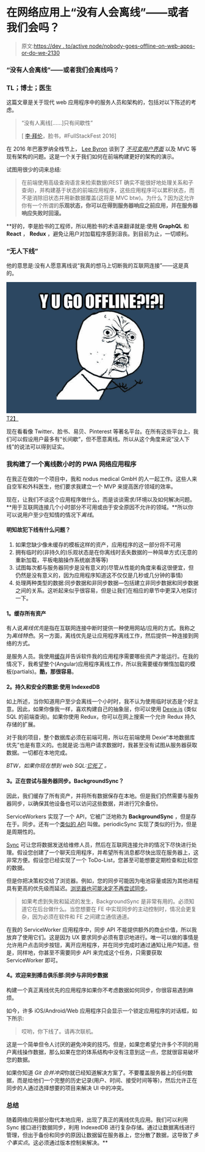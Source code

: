 # 在网络应用上“没有人会离线”——或者我们会吗？

> 原文:[https://dev . to/active node/nobody-goes-offline-on-web-apps-or-do-we-2130](https://dev.to/activenode/nobody-goes-offline-on-web-apps-or-do-we-2130)

### “没有人会离线”——或者我们会离线吗？

### TL；博士；医生

这篇文章是关于现代 web 应用程序中的服务人员和架构的，包括对以下陈述的考虑。

> “没有人离线[……]只有间歇性”
> 
> [ [李·拜伦](https://medium.com/u/d9b1a61823fa)，脸书，#FullStackFest 2016]

在 2016 年巴塞罗纳全栈节上， [Lee Byron](https://medium.com/u/d9b1a61823fa) 谈到了 [*不可变用户界面*](https://www.youtube.com/watch?v=pLvrZPSzHxo) 以及 MVC 等现有架构的问题。这是一个关于我们如何在前端构建更好的架构的演示。

试图用很少的词来总结:

> 在前端使用高级查询语言来检索数据(REST 确实不能很好地处理关系和子查询)，并构建基于状态的前端应用程序，这些应用程序可以累积状态，而不是消除旧状态并用新数据覆盖(这将是 MVC btw)。为什么？因为这允许你有一个所谓的**乐观状态，你可以在得到服务器响应之前应用，并在服务器响应失败时回滚。**

 **好的，李是脸书的工程师，所以用脸书的术语来翻译就是:使用 **GraphQL** 和 **React** ， **Redux** ，避免让用户对加载程序感到沮丧。到目前为止，一切顺利。

### “无人下线”

他的意思是:没有人愿意离线说“我真的想马上切断我的互联网连接”——这是真的。

[![](img/70f3793f2a5e4c1c99f0e640c8edb4f7.png)T2】](https://res.cloudinary.com/practicaldev/image/fetch/s--eZQGbYCh--/c_limit%2Cf_auto%2Cfl_progressive%2Cq_auto%2Cw_880/https://cdn-images-1.medium.com/max/498/1%2AjYRduQTXaiw2wUSHsZ9WDQ.png)

现在看看像 Twitter、脸书、易贝、Pinterest 等著名平台。在所有这些平台上，我们可以假设用户最多有“长间歇”，但不愿意离线。所以从这个角度来说“没人下线”的说法可以得到证实。

### 我构建了一个离线数小时的 PWA 网络应用程序

在我正在做的一个项目中，我和 nodus medical GmbH 的人一起工作。这些人来自空军和外科医生，他们要求我建立一个 MVP 来提高医疗领域的效率。

现在，让我们不谈这个应用程序做什么，而是谈谈需求/环境以及如何解决问题。**用于互联网连接几个小时部分不可用或由于安全原因不允许的领域。**所以你可以说用户至少在知情的情况下*离线*。

#### 明知故犯下线有什么问题？

1.  如果您缺少像未缓存的模板这样的资产，应用程序的这一部分将不可用
2.  拥有临时的(非持久的)乐观状态是在你离线时丢失数据的一种简单方式(无意的重新加载，平板电脑操作系统崩溃等等)
3.  试图每次都与服务器同步是没有意义的(尽管从性能的角度来看这很便宜，但仍然是没有意义的，因为应用程序知道这不仅仅是几秒或几分钟的事情)
4.  处理两种类型的数据:同步数据和非同步数据—包括建立非同步数据和同步数据之间的关系。这听起来似乎很容易，但是让我们在相应的章节中更深入地探讨一下。

#### 1。缓存所有资产

有人说*离线优先*是指在互联网连接中断时提供一种使用网站/应用的方式。我称之为*离线特色*。另一方面，离线优先是让应用程序离线工作，然后提供一种连接到网络的方式。

是服务人员。我使用[缓存](https://developers.google.com/web/fundamentals/getting-started/primers/service-workers)并告诉软件我的应用程序需要哪些资产才能运行。在我的情况下，我希望整个(Angular)应用程序离线工作，所以我需要缓存懒惰加载的模板(partials)。**酷，那很容易**。

#### 2。持久和安全的数据:使用 IndexedDB

如上所述，当你知道用户至少会离线一个小时时，我不认为使用临时状态是个好主意。因此，如果你像我一样，喜欢构建自己的抽象层，你可以使用 [Dexie.js](http://dexie.org/) (类似 SQL 的前端查询)。如果你使用 Redux，你可以在网上搜索一个允许 Redux 持久存储的扩展。

对于我的项目，整个数据库必须在前端可用，所以在前端使用 Dexie“本地数据库优先”也是有意义的。也就是说:当用户请求数据时，我甚至没有试图从服务器获取数据。一切都在本地完成。

*BTW，如果你现在想到 web SQL:*[*它死了*](https://dev.w3.org/html5/webdatabase/) *。*

#### 3。正在尝试与服务器同步。BackgroundSync？

因此，我们缓存了所有资产，并将所有数据保存在本地。但是我们仍然需要与服务器同步，以确保其他设备也可以访问这些数据，并进行冗余备份。

ServiceWorkers 实现了一个 API，它被广泛地称为 **BackgroundSync** ，但是存在于。同步。还有一个[类似的 API](https://developer.mozilla.org/en-US/docs/Web/API/PeriodicSyncManager) 叫做。periodicSync 实现了类似的行为，但是是周期性的。

[Sync](https://dbwriteups.wordpress.com/2015/11/16/service-workers-part-3-communication-between-sw-and-pages/) 可让您将数据发送给维修人员，然后在互联网连接允许的情况下尽快进行处理。假设您创建了一个聊天应用程序，并希望所有消息都尽快出现在服务器上，这非常方便。假设您已经实现了一个 ToDo-List，您甚至可能想要定期检查和比较您的数据。

但是你把决策权交给了浏览器。例如，您的同步可能因为电池容量或因为其他进程具有更高的优先级而延迟。[浏览器也可能决定不再尝试同步](https://wicg.github.io/BackgroundSync/spec/#dom-syncevent-lastchance)。

> 如果考虑到失败和延迟的发生，BackgroundSync 是非常有用的。必须知道它在后台做什么。当您想要在 FE 中实现同步的主动控制时，情况会更复杂，因为必须在软件和 FE 之间建立通信通道。

在我的 ServiceWorker 应用程序中，同步 API 不能提供额外的商业价值，所以我放弃了使用它们。这是因为 UX 要求同步必须有意识地进行。唯一可以做的事情是允许用户点击同步按钮，离开应用程序，并在同步完成时通过通知让用户知道。但是，同样地，你甚至不需要同步 API 来完成这个任务，只需要获取 ServiceWorker 即可。

#### 4。欢迎来到搏击俱乐部:同步与非同步数据

构建一个真正离线优先的应用程序如果你不考虑数据如何同步，你很容易遇到麻烦。

如今，许多 iOS/Android/Web 应用程序只会显示一个锁定应用程序的对话框，如下所示:

> 哎哟，你下线了。请再次联机。

这是一个简单但令人讨厌的避免冲突的技巧。但是，如果您希望允许多个不同的用户离线操作数据，那么如果在您的体系结构中没有注意到这一点，您就很容易破坏您的数据。

如果你知道 *Git 合并冲突*你就已经知道解决方案了。不要覆盖服务器上的任何数据，而是给他们一个完整的历史记录(用户、时间、接受时间等等)，然后允许正在同步的人通过选择想要的项目来解决 UI 中的冲突。

### 总结

随着网络应用部分取代本地应用，出现了真正的离线优先应用。我们可以利用 Sync 接口进行数据同步，利用 IndexedDB 进行复杂存储。通过让数据离线进行管理，但出于备份和同步的原因让数据留在服务器上，您分散了数据，这导致了*多个事实点*。这必须通过版本控制来解决。**